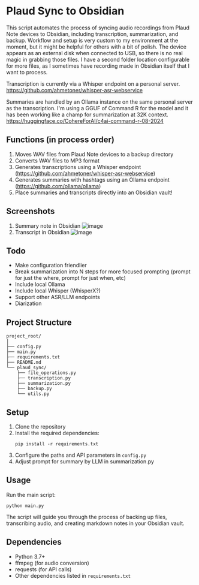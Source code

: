 # Plaud Sync to Obsidian

This script automates the process of syncing audio recordings from Plaud Note devices to Obsidian, including transcription, summarization, and backup.  Workflow and setup is very custom to my environment at the moment, but it might be helpful for others with a bit of polish.  The device appears as an external disk when connected to USB, so there is no real magic in grabbing those files.  I have a second folder location configurable for more files, as I sometimes have recording made in Obsidian itself that I want to process.  

Transcription is currently via a Whisper endpoint on a personal server.  https://github.com/ahmetoner/whisper-asr-webservice

Summaries are handled by an Ollama instance on the same personal server as the transcription. I'm using a GGUF of Command R for the model and it has been working like a champ for summarization at 32K context.  https://huggingface.co/CohereForAI/c4ai-command-r-08-2024

## Functions (in process order)

1. Moves WAV files from Plaud Note devices to a backup directory
2. Converts WAV files to MP3 format
3. Generates transcriptions using a Whisper endpoint (https://github.com/ahmetoner/whisper-asr-webservice)
4. Generates summaries with hashtags using an Ollama endpoint (https://github.com/ollama/ollama)
5. Place summaries and transcripts directly into an Obsidian vault!

## Screenshots
1. Summary note in Obsidian
![image](https://github.com/user-attachments/assets/cc46e3fd-3161-4bb7-b5cb-b891ee68fec1)
2. Transcript in Obsidian
![image](https://github.com/user-attachments/assets/7cbcdf84-ecd2-4efc-a66b-2b1e6448cb75)

## Todo

- Make configuration friendlier
- Break summarization into N steps for more focused prompting (prompt for just the where, prompt for just when, etc)
- Include local Ollama
- Include local Whisper (WhisperX?)
- Support other ASR/LLM endpoints
- Diarization

## Project Structure

```
project_root/
│
├── config.py
├── main.py
├── requirements.txt
├── README.md
└── plaud_sync/
    ├── file_operations.py
    ├── transcription.py
    ├── summarization.py
    ├── backup.py
    └── utils.py
```

## Setup

1. Clone the repository
2. Install the required dependencies:
   ```
   pip install -r requirements.txt
   ```
3. Configure the paths and API parameters in `config.py`
4. Adjust prompt for summary by LLM in summarization.py

## Usage

Run the main script:

```
python main.py
```

The script will guide you through the process of backing up files, transcribing audio, and creating markdown notes in your Obsidian vault.

## Dependencies

- Python 3.7+
- ffmpeg (for audio conversion)
- requests (for API calls)
- Other dependencies listed in `requirements.txt`
